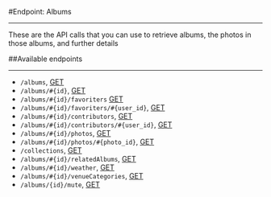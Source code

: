  #Endpoint: Albums
***

These are the API calls that you can use to retrieve albums, the photos in those albums, and further details



##Available endpoints
***

* `/albums`, [GET](albums/GET_albums.md#files)
* `/albums/#{id}`, [GET](albums/GET_albums_id.md#files)
* `/albums/#{id}/favoriters` [GET](albums/GET_albums_id_likers.md#files)
* `/albums/#{id}/favoriters/#{user_id}`, [GET](albums/GET_albums_id_favoriters_id.md#files)
* `/albums/#{id}/contributors`, [GET](albums/GET_albums_id_contributors.md#files)
* `/albums/#{id}/contributors/#{user_id}`, [GET](albums/GET_albums_id_contributors_id.md#files)
* `/albums/#{id}/photos`, [GET](albums/GET_albums_id_photos.md#files)
* `/albums/#{id}/photos/#{photo_id}`, [GET](albums/GET_albums_id_photos_id.md#files)
* `/collections`, [GET](albums/GET_albums_id_collections.md#files)
* `/albums/#{id}/relatedAlbums`, [GET](albums/GET_albums_id_related_albums.md#files)
* `/albums/#{id}/weather`, [GET](albums/GET_albums_id_weather.md#files)
* `/albums/#{id}/venueCategories`, [GET](albums/GET_albums_id_venue_categories.md#files)
* `/albums/{id}/mute`, [GET](albums/GET_albums_id_mute.md#files)

